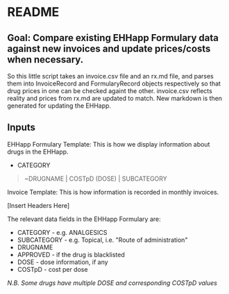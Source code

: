 # README

## Goal: Compare existing EHHapp Formulary data against new invoices and update prices/costs when necessary.

So this little script takes an invoice.csv file and an rx.md file, and parses 
them into InvoiceRecord and FormularyRecord objects respectively so that drug prices 
in one can be checked againt the other. invoice.csv reflects reality and prices from
rx.md are updated to match. New markdown is then generated for updating the EHHapp.

## Inputs

EHHapp Formulary Template: This is how we display information about drugs in the EHHapp.

* CATEGORY
> ~DRUGNAME | COSTpD (DOSE) | SUBCATEGORY

Invoice Template: This is how information is recorded in monthly invoices.

[Insert Headers Here]

The relevant data fields in the EHHapp Formulary are:

* CATEGORY - e.g. ANALGESICS
* SUBCATEGORY - e.g. Topical, i.e. "Route of administration"
* DRUGNAME
* APPROVED - if the drug is blacklisted
* DOSE - dose information, if any
* COSTpD - cost per dose

_N.B. Some drugs have multiple DOSE and corresponding COSTpD values_
